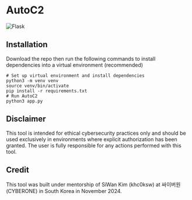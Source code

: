 # AutoC2
 	
![Flask](https://img.shields.io/badge/flask-%23000.svg?style=for-the-badge&logo=flask&logoColor=white)

## Installation
Download the repo then run the following commands to install dependencies into a virtual environment (recommended)
```
# Set up virtual environment and install dependencies
python3 -m venv venv
source venv/bin/activate
pip install -r requirements.txt
# Run AutoC2
python3 app.py
```

## Disclaimer

This tool is intended for ethical cybersecurity practices only and should be used exclusively in environments where explicit authorization has been granted. The user is fully responsible for any actions performed with this tool.

## Credit

This tool was built under mentorship of SiWan Kim (khc0ksw) at 싸이버원 (CYBERONE) in South Korea in November 2024.
